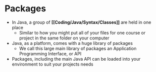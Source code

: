 # Packages

- In Java, a group of **[[Coding/Java/Syntax/Classes]]** are held in one place
	- Similar to how you might put all of your files for one course or project in the same folder on your computer
- Java, as a platform, comes with a huge library of packages
	- We call this large main library of packages an Application Programming Interface, or API
- Packages, including the main Java API can be loaded into your environment to suit your projects needs